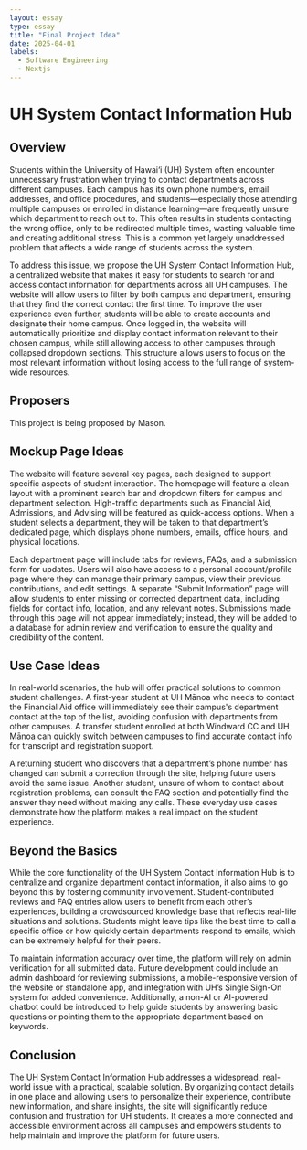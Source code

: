 ```yaml
---
layout: essay
type: essay
title: "Final Project Idea"
date: 2025-04-01
labels:
  - Software Engineering
  - Nextjs
---
```

# UH System Contact Information Hub

## Overview

Students within the University of Hawai‘i (UH) System often encounter unnecessary frustration when trying to contact departments across different campuses. Each campus has its own phone numbers, email addresses, and office procedures, and students—especially those attending multiple campuses or enrolled in distance learning—are frequently unsure which department to reach out to. This often results in students contacting the wrong office, only to be redirected multiple times, wasting valuable time and creating additional stress. This is a common yet largely unaddressed problem that affects a wide range of students across the system.

To address this issue, we propose the UH System Contact Information Hub, a centralized website that makes it easy for students to search for and access contact information for departments across all UH campuses. The website will allow users to filter by both campus and department, ensuring that they find the correct contact the first time. To improve the user experience even further, students will be able to create accounts and designate their home campus. Once logged in, the website will automatically prioritize and display contact information relevant to their chosen campus, while still allowing access to other campuses through collapsed dropdown sections. This structure allows users to focus on the most relevant information without losing access to the full range of system-wide resources.

## Proposers

This project is being proposed by Mason.

## Mockup Page Ideas

The website will feature several key pages, each designed to support specific aspects of student interaction. The homepage will feature a clean layout with a prominent search bar and dropdown filters for campus and department selection. High-traffic departments such as Financial Aid, Admissions, and Advising will be featured as quick-access options. When a student selects a department, they will be taken to that department’s dedicated page, which displays phone numbers, emails, office hours, and physical locations.

Each department page will include tabs for reviews, FAQs, and a submission form for updates. Users will also have access to a personal account/profile page where they can manage their primary campus, view their previous contributions, and edit settings. A separate “Submit Information” page will allow students to enter missing or corrected department data, including fields for contact info, location, and any relevant notes. Submissions made through this page will not appear immediately; instead, they will be added to a database for admin review and verification to ensure the quality and credibility of the content.

## Use Case Ideas

In real-world scenarios, the hub will offer practical solutions to common student challenges. A first-year student at UH Mānoa who needs to contact the Financial Aid office will immediately see their campus's department contact at the top of the list, avoiding confusion with departments from other campuses. A transfer student enrolled at both Windward CC and UH Mānoa can quickly switch between campuses to find accurate contact info for transcript and registration support.

A returning student who discovers that a department’s phone number has changed can submit a correction through the site, helping future users avoid the same issue. Another student, unsure of whom to contact about registration problems, can consult the FAQ section and potentially find the answer they need without making any calls. These everyday use cases demonstrate how the platform makes a real impact on the student experience.

## Beyond the Basics

While the core functionality of the UH System Contact Information Hub is to centralize and organize department contact information, it also aims to go beyond this by fostering community involvement. Student-contributed reviews and FAQ entries allow users to benefit from each other’s experiences, building a crowdsourced knowledge base that reflects real-life situations and solutions. Students might leave tips like the best time to call a specific office or how quickly certain departments respond to emails, which can be extremely helpful for their peers.

To maintain information accuracy over time, the platform will rely on admin verification for all submitted data. Future development could include an admin dashboard for reviewing submissions, a mobile-responsive version of the website or standalone app, and integration with UH’s Single Sign-On system for added convenience. Additionally, a non-AI or AI-powered chatbot could be introduced to help guide students by answering basic questions or pointing them to the appropriate department based on keywords.

## Conclusion

The UH System Contact Information Hub addresses a widespread, real-world issue with a practical, scalable solution. By organizing contact details in one place and allowing users to personalize their experience, contribute new information, and share insights, the site will significantly reduce confusion and frustration for UH students. It creates a more connected and accessible environment across all campuses and empowers students to help maintain and improve the platform for future users.
